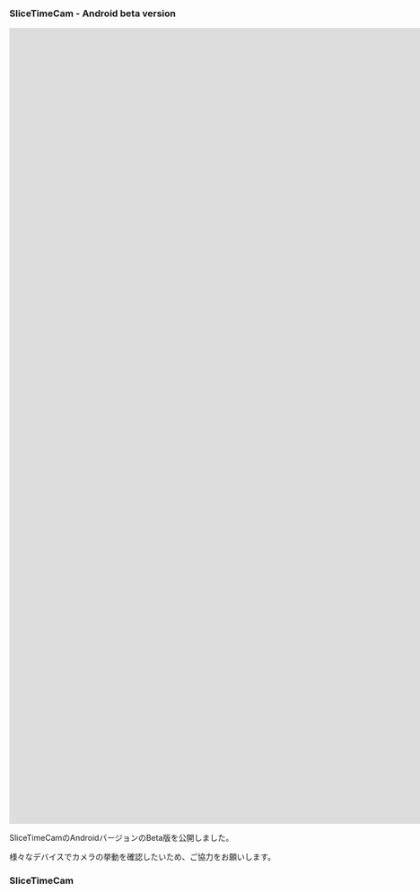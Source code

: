 ### SliceTimeCam - Android beta version

<iframe width="2990" height="1419" src="https://www.youtube.com/embed/_BVRlVS--WA" title="YouTube video player" frameborder="0" allow="accelerometer; autoplay; clipboard-write; encrypted-media; gyroscope; picture-in-picture" allowfullscreen></iframe>


SliceTimeCamのAndroidバージョンのBeta版を公開しました。

様々なデバイスでカメラの挙動を確認したいため、ご協力をお願いします。

### SliceTimeCam

